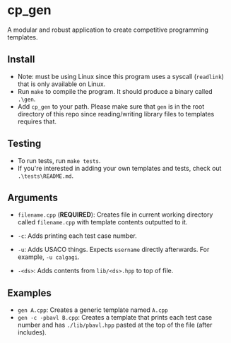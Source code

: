 # cp\_gen

A modular and robust application to create competitive programming templates.

## Install
* Note: must be using Linux since this program uses a syscall (`readlink`) that is only available on Linux.
* Run `make` to compile the program. It should produce a binary called `.\gen`. 
* Add `cp_gen` to your path. Please make sure that `gen` is in the root directory of this repo since reading/writing library files to templates requires that.

## Testing
* To run tests, run `make tests`.
* If you're interested in adding your own templates and tests, check out `.\tests\README.md`.

## Arguments
* `filename.cpp` (<b>REQUIRED</b>): Creates file in current working directory called `filename.cpp` with template contents outputted to it.

* `-c`: Adds printing each test case number.
* `-u`: Adds USACO things. Expects `username` directly afterwards. For example, `-u calgagi`.
* `-<ds>`: Adds contents from `lib/<ds>.hpp` to top of file.

## Examples

* `gen A.cpp`: Creates a generic template named `A.cpp`
* `gen -c -pbavl B.cpp`: Creates a template that prints each test case number and has `./lib/pbavl.hpp` pasted at the top of the file (after includes).